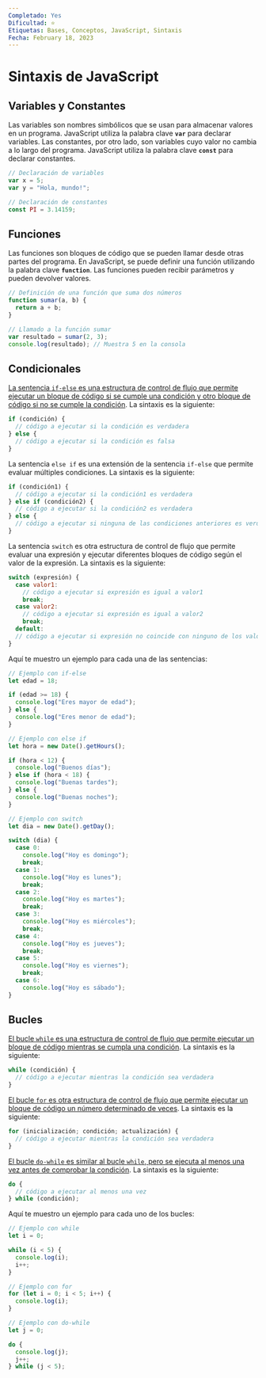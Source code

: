 ```yaml
---
Completado: Yes
Dificultad: ⭐
Etiquetas: Bases, Conceptos, JavaScript, Sintaxis
Fecha: February 18, 2023
---
```


# Sintaxis de JavaScript

## **Variables y Constantes**

Las variables son nombres simbólicos que se usan para almacenar valores en un programa. JavaScript utiliza la palabra clave **`var`** para declarar variables. Las constantes, por otro lado, son variables cuyo valor no cambia a lo largo del programa. JavaScript utiliza la palabra clave **`const`** para declarar constantes.

```jsx
// Declaración de variables
var x = 5;
var y = "Hola, mundo!";

// Declaración de constantes
const PI = 3.14159;
```

## **Funciones**

Las funciones son bloques de código que se pueden llamar desde otras partes del programa. En JavaScript, se puede definir una función utilizando la palabra clave **`function`**. Las funciones pueden recibir parámetros y pueden devolver valores.

```jsx
// Definición de una función que suma dos números
function sumar(a, b) {
  return a + b;
}

// Llamado a la función sumar
var resultado = sumar(2, 3);
console.log(resultado); // Muestra 5 en la consola
```

## **Condicionales**

[La sentencia `if-else` es una estructura de control de flujo que permite ejecutar un bloque de código si se cumple una condición y otro bloque de código si no se cumple la condición](https://www.freecodecamp.org/espanol/news/javascript-if-else-y-if-then-sentencias-condicionales-en-js/). La sintaxis es la siguiente:

```jsx
if (condición) {
  // código a ejecutar si la condición es verdadera
} else {
  // código a ejecutar si la condición es falsa
}
```

La sentencia `else if` es una extensión de la sentencia `if-else` que permite evaluar múltiples condiciones. La sintaxis es la siguiente:

```jsx
if (condición1) {
  // código a ejecutar si la condición1 es verdadera
} else if (condición2) {
  // código a ejecutar si la condición2 es verdadera
} else {
  // código a ejecutar si ninguna de las condiciones anteriores es verdadera
}
```

La sentencia `switch` es otra estructura de control de flujo que permite evaluar una expresión y ejecutar diferentes bloques de código según el valor de la expresión. La sintaxis es la siguiente:

```jsx
switch (expresión) {
  case valor1:
    // código a ejecutar si expresión es igual a valor1
    break;
  case valor2:
    // código a ejecutar si expresión es igual a valor2
    break;
  default:
  // código a ejecutar si expresión no coincide con ninguno de los valores anteriores
}
```

Aquí te muestro un ejemplo para cada una de las sentencias:

```jsx
// Ejemplo con if-else
let edad = 18;

if (edad >= 18) {
  console.log("Eres mayor de edad");
} else {
  console.log("Eres menor de edad");
}

// Ejemplo con else if
let hora = new Date().getHours();

if (hora < 12) {
  console.log("Buenos días");
} else if (hora < 18) {
  console.log("Buenas tardes");
} else {
  console.log("Buenas noches");
}

// Ejemplo con switch
let dia = new Date().getDay();

switch (dia) {
  case 0:
    console.log("Hoy es domingo");
    break;
  case 1:
    console.log("Hoy es lunes");
    break;
  case 2:
    console.log("Hoy es martes");
    break;
  case 3:
    console.log("Hoy es miércoles");
    break;
  case 4:
    console.log("Hoy es jueves");
    break;
  case 5:
    console.log("Hoy es viernes");
    break;
  case 6:
    console.log("Hoy es sábado");
}
```

## **Bucles**

[El bucle `while` es una estructura de control de flujo que permite ejecutar un bloque de código mientras se cumpla una condición](https://bing.com/search?q=bucles+while+for+y+do-while+javascript). La sintaxis es la siguiente:

```jsx
while (condición) {
  // código a ejecutar mientras la condición sea verdadera
}
```

[El bucle `for` es otra estructura de control de flujo que permite ejecutar un bloque de código un número determinado de veces](https://developer.mozilla.org/es/docs/Web/JavaScript/Guide/Loops_and_iteration). La sintaxis es la siguiente:

```jsx
for (inicialización; condición; actualización) {
  // código a ejecutar mientras la condición sea verdadera
}
```

[El bucle `do-while` es similar al bucle `while`, pero se ejecuta al menos una vez antes de comprobar la condición](https://es.stackoverflow.com/questions/217466/cuando-se-cuando-tengo-que-usar-un-while-o-un-do-while). La sintaxis es la siguiente:

```jsx
do {
  // código a ejecutar al menos una vez
} while (condición);
```

Aquí te muestro un ejemplo para cada uno de los bucles:

```jsx
// Ejemplo con while
let i = 0;

while (i < 5) {
  console.log(i);
  i++;
}

// Ejemplo con for
for (let i = 0; i < 5; i++) {
  console.log(i);
}

// Ejemplo con do-while
let j = 0;

do {
  console.log(j);
  j++;
} while (j < 5);
```
